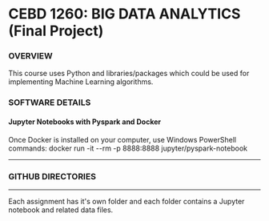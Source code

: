 # CEBD 1260: BIG DATA ANALYTICS (Final Project)

### OVERVIEW
This course uses Python and libraries/packages which could be used for implementing Machine Learning algorithms.

### SOFTWARE DETAILS
#### Jupyter Notebooks with Pyspark and Docker
Once Docker is installed on your computer, use Windows PowerShell commands:
docker run -it --rm -p 8888:8888 jupyter/pyspark-notebook

****
### GITHUB DIRECTORIES
****
Each assignment has it's own folder and each folder contains a Jupyter notebook and related data files.
